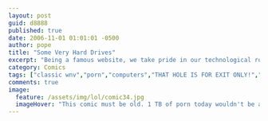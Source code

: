```yaml
---
layout: post
guid: d8888
published: true
date: 2006-11-01 01:01:01 -0500
author: pope
title: "Some Very Hard Drives"
excerpt: "Being a famous website, we take pride in our technological roots. In today\'s comic, we share some of our vast knowledge and experience on the subject in the hopes that we may educate some of our readers."
category: Comics
tags: ["classic wnv","porn","computers","THAT HOLE IS FOR EXIT ONLY!","those taxes are never getting paid"]
comments: true 
image:
  feature: /assets/img/lol/comic34.jpg
  imageHover: "This comic must be old. 1 TB of porn today wouldn't be able to tide me over for a week."
---
```


